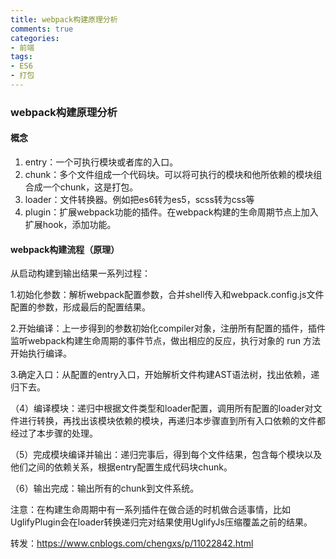 ```yaml
---
title: webpack构建原理分析
comments: true
categories: 
- 前端
tags: 
- ES6
- 打包
---
```


### webpack构建原理分析

#### 概念

1. entry：一个可执行模块或者库的入口。
2. chunk：多个文件组成一个代码块。可以将可执行的模块和他所依赖的模块组合成一个chunk，这是打包。
3. loader：文件转换器。例如把es6转为es5，scss转为css等
4. plugin：扩展webpack功能的插件。在webpack构建的生命周期节点上加入扩展hook，添加功能。

#### webpack构建流程（原理）

从启动构建到输出结果一系列过程：

1.初始化参数：解析webpack配置参数，合并shell传入和webpack.config.js文件配置的参数，形成最后的配置结果。

2.开始编译：上一步得到的参数初始化compiler对象，注册所有配置的插件，插件监听webpack构建生命周期的事件节点，做出相应的反应，执行对象的 run 方法开始执行编译。

3.确定入口：从配置的entry入口，开始解析文件构建AST语法树，找出依赖，递归下去。

（4）编译模块：递归中根据文件类型和loader配置，调用所有配置的loader对文件进行转换，再找出该模块依赖的模块，再递归本步骤直到所有入口依赖的文件都经过了本步骤的处理。

（5）完成模块编译并输出：递归完事后，得到每个文件结果，包含每个模块以及他们之间的依赖关系，根据entry配置生成代码块chunk。

（6）输出完成：输出所有的chunk到文件系统。

注意：在构建生命周期中有一系列插件在做合适的时机做合适事情，比如UglifyPlugin会在loader转换递归完对结果使用UglifyJs压缩覆盖之前的结果。

转发：https://www.cnblogs.com/chengxs/p/11022842.html